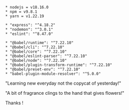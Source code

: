 
```
* nodejs = v18.16.0
* npm = v9.8.1
* yarn = v1.22.19

* "express": "^4.18.2"
* "nodemon": "^3.0.1"
* "eslint": "^8.47.0"

* "@babel/runtime": "^7.22.10"
* "@babel/cli": "^7.22.10"
* "@babel/core": "^7.22.10"
* "@babel/eslint-parser": "^7.22.10"
* "@babel/node": "^7.22.10"
* "@babel/plugin-transform-runtime": "^7.22.10"
* "@babel/preset-env": "^7.22.10"
* "babel-plugin-module-resolver": "^5.0.0"
```


"Learning new everyday not the copycat of yesterday!"

"A bit of fragrance clings to the hand that gives flowers!"

Thanks !
